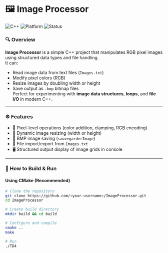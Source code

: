 # 🖼️ Image Processor

![C++](https://img.shields.io/badge/C%2B%2B-20-blue.svg?style=for-the-badge)
![Platform](https://img.shields.io/badge/Platform-Mac%20%7C%20Linux%20%7C%20Windows-lightgrey?style=for-the-badge)
![Status](https://img.shields.io/badge/Status-Working-success?style=for-the-badge)

### 🔍 Overview
**Image Processor** is a simple C++ project that manipulates RGB pixel images using structured data types and file handling.  
It can:
- Read image data from text files (`Images.txt`)
- Modify pixel colors (RGB)
- Resize images by doubling width or height
- Save output as `.bmp` bitmap files  
Perfect for experimenting with **image data structures**, **loops**, and **file I/O** in modern C++.

---

### ⚙️ Features
- 🧩 Pixel-level operations (color addition, clamping, RGB encoding)
- 📐 Dynamic image resizing (width or height)
- 💾 BMP image saving (`sauvegarderImage`)
- 📄 File import/export from `Images.txt`
- 🖥️ Structured output display of image grids in console

---

### 🚀 How to Build & Run

#### Using **CMake (Recommended)**
```bash
# Clone the repository
git clone https://github.com/<your-username>/ImageProcessor.git
cd ImageProcessor

# Create build directory
mkdir build && cd build

# Configure and compile
cmake ..
make

# Run
./TD4
